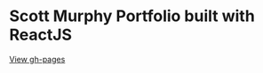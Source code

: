 # Scott Murphy Portfolio built with ReactJS

[View gh-pages](https://scottmurphy1111.github.io/sm-port-react/)